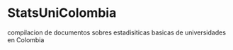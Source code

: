 # StatsUniColombia
compilacion de documentos sobres estadisiticas basicas de universidades en Colombia
